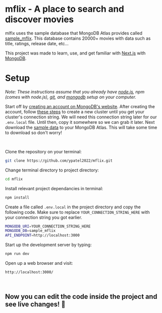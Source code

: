 # mflix - A place to search and discover movies

mlfix uses the sample database that MongoDB Atlas provides called [sample_mflix](https://docs.atlas.mongodb.com/sample-data/sample-mflix/). This database contains 20000+ movies with data such as title, ratings, release date, etc...

This project was made to learn, use, and get familiar with [Next.js](https://nextjs.org/) with [MongoDB](https://mongodb.com).


# Setup
*Note: These instructions assume that you already have [node.js](https://nodejs.org/en/), npm (comes with node.js), [git](https://git-scm.com/downloads), and [mongodb](https://www.mongodb.com/try/download/community) setup on your computer.*


Start off by [creating an account on MongoDB's website](https://www.mongodb.com/cloud/atlas/register). After creating the account, follow [these steps](https://docs.mongodb.com/drivers/node/current/quick-start/#create-a-mongodb-cluster) to create a new cluster until you get your cluster's connection string. We will need this connection string later for our `.env.local` file. Until then, copy it somewhere so we can grab it later. Next download the [sample data](https://docs.atlas.mongodb.com/sample-data/#std-label-load-sample-data) to your MongoDB Atlas. This will take some time to download so don't worry! 


<br/>

Clone the repository on your terminal:
```sh
git clone https://github.com/ypatel2022/mflix.git
```

Change terminal directory to project directory:
```sh
cd mflix
```

Install relevant project dependancies in terminal:
```sh
npm install
```

Create a file called `.env.local` in the project directory and copy the following code. Make sure to replace `YOUR_CONNECTION_STRING_HERE` with your connection string you got earlier.
```sh
MONGODB_URI=YOUR_CONNECTION_STRING_HERE
MONGODB_DB=sample_mflix
API_ENDPOINT=http://localhost:3000
```

Start up the development server by typing:
```sh
npm run dev
```

Open up a web browser and visit:
```
http://localhost:3000/
```

<br/>

## Now you can edit the code inside the project and see live changes! 🚀
